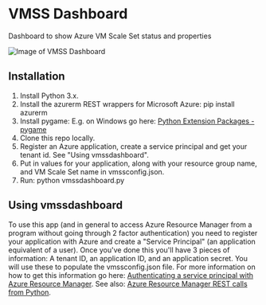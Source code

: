 # VMSS Dashboard
Dashboard to show Azure VM Scale Set status and properties

![Image of VMSS Dashboard](https://raw.githubusercontent.com/gbowerman/vmssdashboard/master/docs/vmssdash-img.png)


## Installation
1. Install Python 3.x.
2. Install the azurerm REST wrappers for Microsoft Azure: pip install azurerm
3. Install pygame: E.g. on Windows go here: <a href="http://www.lfd.uci.edu/~gohlke/pythonlibs/#pygame
">Python Extension Packages - pygame</a>
4. Clone this repo locally.
5. Register an Azure application, create a service principal and get your tenant id. See "Using vmssdashboard".
6. Put in values for your application, along with your resource group name, and VM Scale Set name in vmssconfig.json.
7. Run: python vmssdashboard.py

## Using vmssdashboard
To use this app (and in general to access Azure Resource Manager from a program without going through 2 factor authentication) you need to register your application with Azure and create a "Service Principal" (an application equivalent of a user). Once you've done this you'll have 3 pieces of information: A tenant ID, an application ID, and an application secret. You will use these to populate the vmssconfig.json file. For more information on how to get this information go here: <a href ="https://azure.microsoft.com/en-us/documentation/articles/resource-group-authenticate-service-principal/">Authenticating a service principal with Azure Resource Manager</a>. See also: <a href="https://msftstack.wordpress.com/2016/01/05/azure-resource-manager-authentication-with-python/">Azure Resource Manager REST calls from Python</a>.
